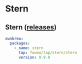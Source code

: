 # Stern

## Stern ([releases](https://github.com/stern/stern/releases))

```yaml
ownbrew:
  packages:
    - name: stern
      tap: foomo/tap/stern/stern
      version: 0.9.0
```
